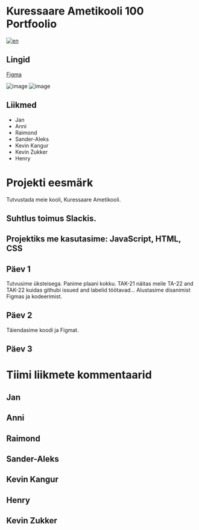 # Kuressaare Ametikooli 100 Portfoolio
[![en](https://img.shields.io/badge/lang-en-red.svg)](https://github.com/sander-aleks/KAK100Portfolio/blob/master/README.md)


## Lingid
[Figma](https://www.figma.com/file/A7QbEvQccutgwBl1vWuL6v/KAK100PORTFOOLIO-team-library?node-id=0%3A1)

![image](https://user-images.githubusercontent.com/113008169/199741720-18101866-e725-4185-803a-bc15edb7983b.png)
![image](https://user-images.githubusercontent.com/113008169/199741841-7f30b2b9-2d84-41ab-ad15-c534ae3b743f.png)


## Liikmed

* Jan
* Anni
* Raimond
* Sander-Aleks
* Kevin Kangur
* Kevin Zukker
* Henry

# Projekti eesmärk
Tutvustada meie kooli, Kuressaare Ametikooli.

## Suhtlus toimus Slackis.
## Projektiks me kasutasime: JavaScript, HTML, CSS

## Päev 1
Tutvusime üksteisega.
Panime plaani kokku.
TAK-21 näitas meile TA-22 and TAK-22 kuidas githubi issued and labelid töötavad...
Alustasime disanimist Figmas ja kodeerimist.

## Päev 2
Täiendasime koodi ja Figmat.

## Päev 3


# Tiimi liikmete kommentaarid

## Jan

## Anni

## Raimond

## Sander-Aleks

## Kevin Kangur

## Henry

## Kevin Zukker

